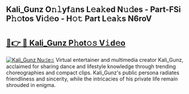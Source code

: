 ## Kali_Gunz O𝚗𝚕yf𝚊ns L𝚎a𝚔ed N𝚞𝚍es - Part-FSi P𝚑𝚘tos Vi𝚍𝚎o - H𝚘𝚝 Part L𝚎a𝚔s N6roV

# <h2><a href="http://kf5y8w.oniu.top/?m=Kali_Gunz">🔗👉 🔴 Kali_Gunz P𝚑ot𝚘𝚜 V𝚒d𝚎o</a></h2>

[![Kali_Gunz Nu𝚍e𝚜](https://i.imgur.com/0qMVB7G.gif)](http://kf5y8w.oniu.top/?m=Kali_Gunz)
Virtual entertainer and multimedia creator Kali_Gunz, acclaimed for sharing dance and lifestyle knowledge through trending choreographies and compact clips. Kali_Gunz's public persona radiates friendliness and sincerity, while the intricacies of his private life remain shrouded in enigma.  
